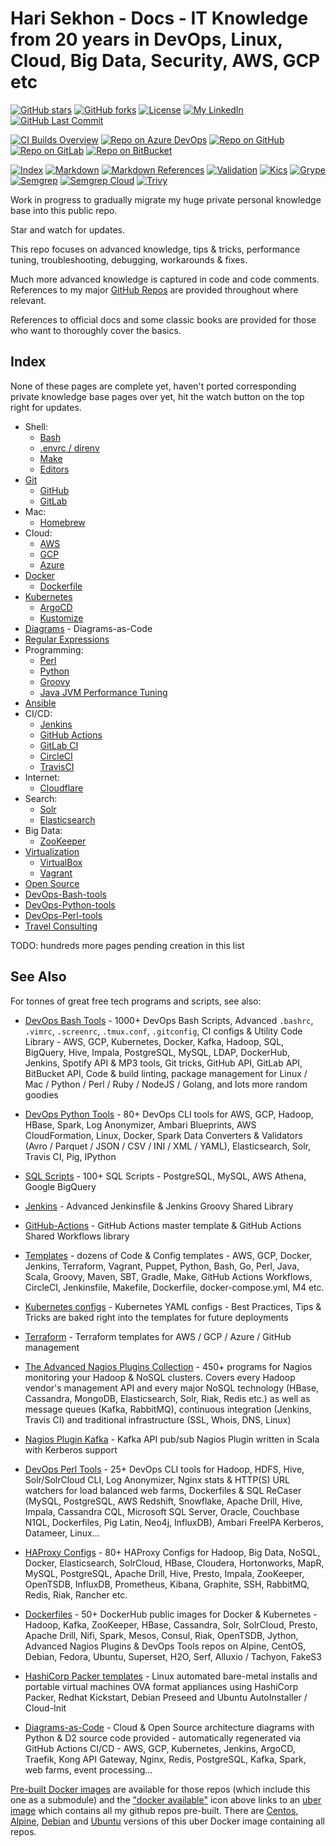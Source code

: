 # Hari Sekhon - Docs - IT Knowledge from 20 years in DevOps, Linux, Cloud, Big Data, Security, AWS, GCP etc

[![GitHub stars](https://img.shields.io/github/stars/HariSekhon/Docs?logo=github)](https://github.com/HariSekhon/Docs/stargazers)
[![GitHub forks](https://img.shields.io/github/forks/HariSekhon/Docs?logo=github)](https://github.com/HariSekhon/Docs/network)
[![License](https://img.shields.io/badge/license-MIT-green)](https://github.com/HariSekhon/Docs/blob/master/LICENSE)
[![My LinkedIn](https://img.shields.io/badge/LinkedIn%20Profile-HariSekhon-blue?logo=linkedin)](https://www.linkedin.com/in/HariSekhon/)
[![GitHub Last Commit](https://img.shields.io/github/last-commit/HariSekhon/Docs?logo=github)](https://github.com/HariSekhon/Docs/commits/master)

[![CI Builds Overview](https://img.shields.io/badge/CI%20Builds-Overview%20Page-blue?logo=circleci)](https://harisekhon.github.io/CI-CD/)
[![Repo on Azure DevOps](https://img.shields.io/badge/repo-Azure%20DevOps-0078D7?logo=azure%20devops)](https://dev.azure.com/HariSekhon/GitHub/_git/Docs)
[![Repo on GitHub](https://img.shields.io/badge/repo-GitHub-2088FF?logo=github)](https://github.com/HariSekhon/Docs)
[![Repo on GitLab](https://img.shields.io/badge/repo-GitLab-FCA121?logo=gitlab)](https://gitlab.com/HariSekhon/Docs)
[![Repo on BitBucket](https://img.shields.io/badge/repo-BitBucket-0052CC?logo=bitbucket)](https://bitbucket.org/HariSekhon/Docs)

[![Index](https://github.com/HariSekhon/Docs/actions/workflows/index.yaml/badge.svg)](https://github.com/HariSekhon/Docs/actions/workflows/index.yaml)
[![Markdown](https://github.com/HariSekhon/Docs/actions/workflows/markdown.yaml/badge.svg)](https://github.com/HariSekhon/Docs/actions/workflows/markdown.yaml)
[![Markdown References](https://github.com/HariSekhon/Docs/actions/workflows/markdown_references.yaml/badge.svg)](https://github.com/HariSekhon/Docs/actions/workflows/markdown_references.yaml)
[![Validation](https://github.com/HariSekhon/Docs/actions/workflows/validate.yaml/badge.svg)](https://github.com/HariSekhon/Docs/actions/workflows/validate.yaml)
[![Kics](https://github.com/HariSekhon/Docs/actions/workflows/kics.yaml/badge.svg)](https://github.com/HariSekhon/Docs/actions/workflows/kics.yaml)
[![Grype](https://github.com/HariSekhon/Docs/actions/workflows/grype.yaml/badge.svg)](https://github.com/HariSekhon/Docs/actions/workflows/grype.yaml)
[![Semgrep](https://github.com/HariSekhon/Docs/actions/workflows/semgrep.yaml/badge.svg)](https://github.com/HariSekhon/Docs/actions/workflows/semgrep.yaml)
[![Semgrep Cloud](https://github.com/HariSekhon/Docs/actions/workflows/semgrep-cloud.yaml/badge.svg)](https://github.com/HariSekhon/Docs/actions/workflows/semgrep-cloud.yaml)
[![Trivy](https://github.com/HariSekhon/Docs/actions/workflows/trivy.yaml/badge.svg)](https://github.com/HariSekhon/Docs/actions/workflows/trivy.yaml)

Work in progress to gradually migrate my huge private personal knowledge base into this public repo.

Star and watch for updates.

This repo focuses on advanced knowledge, tips & tricks, performance tuning, troubleshooting, debugging, workarounds &
fixes.

Much more advanced knowledge is captured in code and code comments. References to my major
[GitHub Repos](https://github.com/HariSekhon?tab=repositories&q=&type=&language=&sort=stargazers) are provided
throughout where relevant.

References to official docs and some classic books are provided for those who want to thoroughly cover the basics.

## Index

None of these pages are complete yet, haven't ported corresponding private knowledge base pages over yet, hit the watch
button on the top right for updates.

- Shell:
  - [Bash](bash.md)
  - [.envrc / direnv](envrc.md)
  - [Make](make.md)
  - [Editors](editors.md)
- [Git](git.md)
  - [GitHub](github.md)
  - [GitLab](gitlab.md)
- Mac:
  - [Homebrew](brew.md)
- Cloud:
  - [AWS](aws.md)
  - [GCP](gcp.md)
  - [Azure](azure.md)
- [Docker](docker.md)
  - [Dockerfile](dockerfile.md)
- [Kubernetes](kubernetes.md)
  - [ArgoCD](argocd.md)
  - [Kustomize](kustomize.md)
- [Diagrams](diagrams.md) - Diagrams-as-Code
- [Regular Expressions](regex.md)
- Programming:
  - [Perl](perl.md)
  - [Python](python.md)
  - [Groovy](groovy.md)
  - [Java JVM Performance Tuning](java-jvm-performance-tuning.md)
- [Ansible](ansible.md)
- CI/CD:
  - [Jenkins](jenkins.md)
  - [GitHub Actions](github-actions.md)
  - [GitLab CI](gitlab-ci.md)
  - [CircleCI](circleci.md)
  - [TravisCI](travis.md)
- Internet:
  - [Cloudflare](cloudflare.md)
- Search:
  - [Solr](solr.md)
  - [Elasticsearch](elasticsearch.md)
- Big Data:
  - [ZooKeeper](zookeeper.md)
- [Virtualization](virtualization.md)
  - [VirtualBox](virtualbox.md)
  - [Vagrant](vagrant.md)
- [Open Source](open-source.md)
- [DevOps-Bash-tools](devops-bash-tools.md)
- [DevOps-Python-tools](devops-python-tools.md)
- [DevOps-Perl-tools](devops-perl-tools.md)
- [Travel Consulting](travel-consulting.md)

TODO: hundreds more pages pending creation in this list

## See Also

For tonnes of great free tech programs and scripts, see also:

- [DevOps Bash Tools](https://github.com/HariSekhon/DevOps-Bash-tools) - 1000+ DevOps Bash Scripts, Advanced `.bashrc`, `.vimrc`, `.screenrc`, `.tmux.conf`, `.gitconfig`, CI configs & Utility Code Library - AWS, GCP, Kubernetes, Docker, Kafka, Hadoop, SQL, BigQuery, Hive, Impala, PostgreSQL, MySQL, LDAP, DockerHub, Jenkins, Spotify API & MP3 tools, Git tricks, GitHub API, GitLab API, BitBucket API, Code & build linting, package management for Linux / Mac / Python / Perl / Ruby / NodeJS / Golang, and lots more random goodies

- [DevOps Python Tools](https://github.com/HariSekhon/DevOps-Python-tools) - 80+ DevOps CLI tools for AWS, GCP, Hadoop, HBase, Spark, Log Anonymizer, Ambari Blueprints, AWS CloudFormation, Linux, Docker, Spark Data Converters & Validators (Avro / Parquet / JSON / CSV / INI / XML / YAML), Elasticsearch, Solr, Travis CI, Pig, IPython

- [SQL Scripts](https://github.com/HariSekhon/SQL-scripts) - 100+ SQL Scripts - PostgreSQL, MySQL, AWS Athena, Google BigQuery

- [Jenkins](https://github.com/HariSekhon/Jenkins) - Advanced Jenkinsfile & Jenkins Groovy Shared Library

- [GitHub-Actions](https://github.com/HariSekhon/GitHub-Actions) - GitHub Actions master template & GitHub Actions Shared Workflows library

- [Templates](https://github.com/HariSekhon/Templates) - dozens of Code & Config templates - AWS, GCP, Docker, Jenkins, Terraform, Vagrant, Puppet, Python, Bash, Go, Perl, Java, Scala, Groovy, Maven, SBT, Gradle, Make, GitHub Actions Workflows, CircleCI, Jenkinsfile, Makefile, Dockerfile, docker-compose.yml, M4 etc.

- [Kubernetes configs](https://github.com/HariSekhon/Kubernetes-configs) - Kubernetes YAML configs - Best Practices, Tips & Tricks are baked right into the templates for future deployments

- [Terraform](https://github.com/HariSekhon/Terraform) - Terraform templates for AWS / GCP / Azure / GitHub management

- [The Advanced Nagios Plugins Collection](https://github.com/HariSekhon/Nagios-Plugins) - 450+ programs for Nagios monitoring your Hadoop & NoSQL clusters. Covers every Hadoop vendor's management API and every major NoSQL technology (HBase, Cassandra, MongoDB, Elasticsearch, Solr, Riak, Redis etc.) as well as message queues (Kafka, RabbitMQ), continuous integration (Jenkins, Travis CI) and traditional infrastructure (SSL, Whois, DNS, Linux)

- [Nagios Plugin Kafka](https://github.com/HariSekhon/Nagios-Plugin-Kafka) - Kafka API pub/sub Nagios Plugin written in Scala with Kerberos support

- [DevOps Perl Tools](https://github.com/harisekhon/perl-tools) - 25+ DevOps CLI tools for Hadoop, HDFS, Hive, Solr/SolrCloud CLI, Log Anonymizer, Nginx stats & HTTP(S) URL watchers for load balanced web farms, Dockerfiles & SQL ReCaser (MySQL, PostgreSQL, AWS Redshift, Snowflake, Apache Drill, Hive, Impala, Cassandra CQL, Microsoft SQL Server, Oracle, Couchbase N1QL, Dockerfiles, Pig Latin, Neo4j, InfluxDB), Ambari FreeIPA Kerberos, Datameer, Linux...

- [HAProxy Configs](https://github.com/HariSekhon/HAProxy-configs) - 80+ HAProxy Configs for Hadoop, Big Data, NoSQL, Docker, Elasticsearch, SolrCloud, HBase, Cloudera, Hortonworks, MapR, MySQL, PostgreSQL, Apache Drill, Hive, Presto, Impala, ZooKeeper, OpenTSDB, InfluxDB, Prometheus, Kibana, Graphite, SSH, RabbitMQ, Redis, Riak, Rancher etc.

- [Dockerfiles](https://github.com/HariSekhon/Dockerfiles) - 50+ DockerHub public images for Docker & Kubernetes - Hadoop, Kafka, ZooKeeper, HBase, Cassandra, Solr, SolrCloud, Presto, Apache Drill, Nifi, Spark, Mesos, Consul, Riak, OpenTSDB, Jython, Advanced Nagios Plugins & DevOps Tools repos on Alpine, CentOS, Debian, Fedora, Ubuntu, Superset, H2O, Serf, Alluxio / Tachyon, FakeS3

- [HashiCorp Packer templates](https://github.com/HariSekhon/Packer-templates) - Linux automated bare-metal installs and portable virtual machines OVA format appliances using HashiCorp Packer, Redhat Kickstart, Debian Preseed and Ubuntu AutoInstaller / Cloud-Init

- [Diagrams-as-Code](https://github.com/HariSekhon/Diagrams-as-Code) - Cloud & Open Source architecture diagrams with Python & D2 source code provided - automatically regenerated via GitHub Actions CI/CD - AWS, GCP, Kubernetes, Jenkins, ArgoCD, Traefik, Kong API Gateway, Nginx, Redis, PostgreSQL, Kafka, Spark, web farms, event processing...

[Pre-built Docker images](https://hub.docker.com/u/harisekhon/) are available for those repos (which include this one as a submodule) and the ["docker available"](https://hub.docker.com/r/harisekhon/centos-github/)  icon above links to an [uber image](https://hub.docker.com/r/harisekhon/centos-github/) which contains all my github repos pre-built. There are [Centos](https://hub.docker.com/r/harisekhon/centos-github/), [Alpine](https://hub.docker.com/r/harisekhon/alpine-github/), [Debian](https://hub.docker.com/r/harisekhon/debian-github/) and [Ubuntu](https://hub.docker.com/r/harisekhon/ubuntu-github/) versions of this uber Docker image containing all repos.
